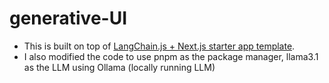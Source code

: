 # generative-UI 

* This is built on top of [LangChain.js + Next.js starter app template](https://github.com/langchain-ai/langchain-nextjs-template/tree/main). 
* I also modified the code to use pnpm as the package manager, llama3.1 as the LLM using Ollama (locally running LLM)